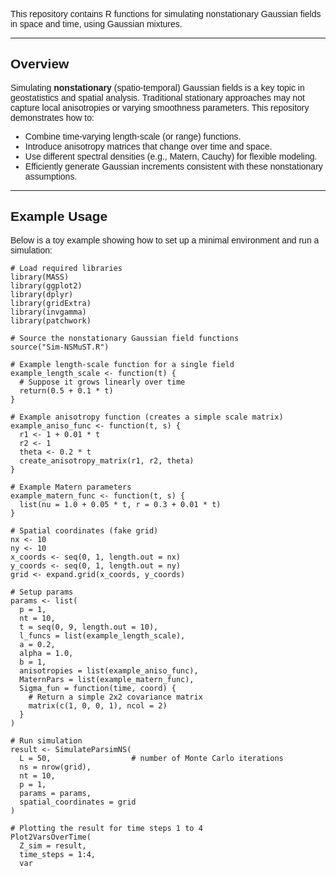 <!DOCTYPE html>
<html>
<head>
  <meta charset="utf-8" />
  <title>Simulation algorithm for non-stationsanry multivariate space-time Gaussian Random Fields - README</title>
</head>
<body style="font-family: Arial, sans-serif;">

<p>
This repository contains R functions for simulating nonstationary Gaussian fields in space and time, using Gaussian mixtures. 
</p>

<hr />

<h2 id="overview">Overview</h2>
<p>
Simulating <strong>nonstationary</strong> (spatio-temporal) Gaussian fields is a key topic in geostatistics and spatial
analysis. Traditional stationary approaches may not capture local anisotropies or varying smoothness parameters. This
repository demonstrates how to:
</p>
<ul>
  <li>Combine time-varying length-scale (or range) functions.</li>
  <li>Introduce anisotropy matrices that change over time and space.</li>
  <li>Use different spectral densities (e.g., Matern, Cauchy) for flexible modeling.</li>
  <li>Efficiently generate Gaussian increments consistent with these nonstationary assumptions.</li>
</ul>

<hr />

<h2 id="example-usage">Example Usage</h2>
<p>Below is a toy example showing how to set up a minimal environment and run a simulation:</p>

<pre><code># Load required libraries
library(MASS)
library(ggplot2)
library(dplyr)
library(gridExtra)
library(invgamma)
library(patchwork)

# Source the nonstationary Gaussian field functions
source("Sim-NSMuST.R")

# Example length-scale function for a single field
example_length_scale &lt;- function(t) {
  # Suppose it grows linearly over time
  return(0.5 + 0.1 * t)
}

# Example anisotropy function (creates a simple scale matrix)
example_aniso_func &lt;- function(t, s) {
  r1 &lt;- 1 + 0.01 * t
  r2 &lt;- 1
  theta &lt;- 0.2 * t
  create_anisotropy_matrix(r1, r2, theta)
}

# Example Matern parameters
example_matern_func &lt;- function(t, s) {
  list(nu = 1.0 + 0.05 * t, r = 0.3 + 0.01 * t)
}

# Spatial coordinates (fake grid)
nx &lt;- 10
ny &lt;- 10
x_coords &lt;- seq(0, 1, length.out = nx)
y_coords &lt;- seq(0, 1, length.out = ny)
grid &lt;- expand.grid(x_coords, y_coords)

# Setup params
params &lt;- list(
  p = 1,
  nt = 10,
  t = seq(0, 9, length.out = 10),
  l_funcs = list(example_length_scale),
  a = 0.2,
  alpha = 1.0,
  b = 1,
  anisotropies = list(example_aniso_func),
  MaternPars = list(example_matern_func),
  Sigma_fun = function(time, coord) {
    # Return a simple 2x2 covariance matrix
    matrix(c(1, 0, 0, 1), ncol = 2)
  }
)

# Run simulation
result &lt;- SimulateParsimNS(
  L = 50,                  # number of Monte Carlo iterations
  ns = nrow(grid),
  nt = 10,
  p = 1,
  params = params,
  spatial_coordinates = grid
)

# Plotting the result for time steps 1 to 4
Plot2VarsOverTime(
  Z_sim = result,
  time_steps = 1:4,
  var
